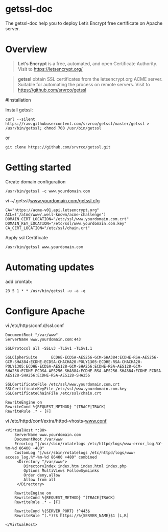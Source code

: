 # getssl-doc

The getssl-doc help you to deploy Let’s Encrypt free certificate on Apache server.

# Overview

> **Let’s Encrypt** is a free, automated, and open Certificate Authority. Visit to https://letsencrypt.org/

> **getssl** obtain SSL certificates from the letsencrypt.org ACME server. Suitable for automating the process on remote servers. Visit to https://github.com/srvrco/getssl

#Installation

Install getssl:

    curl --silent https://raw.githubusercontent.com/srvrco/getssl/master/getssl > /usr/bin/getssl; chmod 700 /usr/bin/getssl

or

    git clone https://github.com/srvrco/getssl.git

# Getting started

Create domain configuration

    /usr/bin/getssl -c www.yourdomain.com

vi ~/.getssl/www.yourdomain.com/getssl.cfg

    CA="https://acme-v01.api.letsencrypt.org"
    ACL=('/atmd/www/.well-known/acme-challenge')
    DOMAIN_CERT_LOCATION="/etc/ssl/www.yourdomain.com.crt"
    DOMAIN_KEY_LOCATION="/etc/ssl/www.yourdomain.com.key"
    CA_CERT_LOCATION="/etc/ssl/chain.crt"

Apply ssl Certificate

    /usr/bin/getssl www.yourdomain.com

# Automating updates

add crontab:

    23 5 1 * * /usr/bin/getssl -u -a -q

# Configure Apache

vi /etc/https/conf.d/ssl.conf

    DocumentRoot "/var/www"
    ServerName www.yourdomain.com:443

    SSLProtocol all -SSLv3 -TLSv1 -TLSv1.1

    SSLCipherSuite      ECDHE-ECDSA-AES256-GCM-SHA384:ECDHE-RSA-AES256-GCM-SHA384:ECDHE-ECDSA-CHACHA20-POLY1305:ECDHE-RSA-CHACHA20-POLY1305:ECDHE-ECDSA-AES128-GCM-SHA256:ECDHE-RSA-AES128-GCM-SHA256:ECDHE-ECDSA-AES256-SHA384:ECDHE-RSA-AES256-SHA384:ECDHE-ECDSA-AES128-SHA256:ECDHE-RSA-AES128-SHA256

    SSLCertificateFile /etc/ssl/www.yourdomain.com.crt
    SSLCertificateKeyFile /etc/ssl/www.yourdomain.com.key
    SSLCertificateChainFile /etc/ssl/chain.crt

    RewriteEngine on
    RewriteCond %{REQUEST_METHOD} ^(TRACE|TRACK)
    RewriteRule .* - [F]

vi /etc/httpd/conf/extra/httpd-vhosts-www.conf

    <VirtualHost *:80>
        ServerName www.yourdomain.com
        DocumentRoot /var/www
        ErrorLog "|/usr/sbin/rotatelogs /etc/httpd/logs/www-error_log.%Y-%m-%d 86400 +480"
        CustomLog "|/usr/sbin/rotatelogs /etc/httpd/logs/www-access_log.%Y-%m-%d 86400 +480" combined
         <Directory "/var/www">
            DirectoryIndex index.htm index.html index.php
            Options MultiViews FollowSymLinks
            Order deny,allow
            Allow from all
         </Directory>

        RewriteEngine on
        RewriteCond %{REQUEST_METHOD} ^(TRACE|TRACK)
        RewriteRule .* - [F]

        RewriteCond %{SERVER_PORT} !^443$
        RewriteRule ^(.*)?$ https://%{SERVER_NAME}$1 [L,R]

    </VirtualHost>

